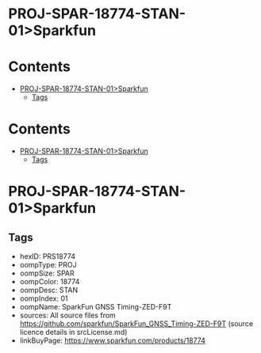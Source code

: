 
PROJ-SPAR-18774-STAN-01>Sparkfun
================================

Contents
========

* [PROJ-SPAR-18774-STAN-01>Sparkfun](#proj-spar-18774-stan-01sparkfun)
	* [Tags](#tags)

Contents
========

* [PROJ-SPAR-18774-STAN-01>Sparkfun](#proj-spar-18774-stan-01sparkfun)
	* [Tags](#tags)

# PROJ-SPAR-18774-STAN-01>Sparkfun

## Tags

- hexID: PRS18774
- oompType: PROJ
- oompSize: SPAR
- oompColor: 18774
- oompDesc: STAN
- oompIndex: 01
- oompName: SparkFun GNSS Timing-ZED-F9T
- sources: All source files from https://github.com/sparkfun/SparkFun_GNSS_Timing-ZED-F9T (source licence details in srcLicense.md)
- linkBuyPage: https://www.sparkfun.com/products/18774
